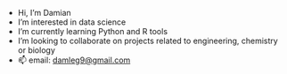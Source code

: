 - Hi, I’m Damian
- I’m interested in data science
- I’m currently learning Python and R tools
- I’m looking to collaborate on projects related to engineering, chemistry or biology
- 📫 email:
         damleg9@gmail.com

<!---
dobby092/dobby092 is a ✨ special ✨ repository because its `README.md` (this file) appears on your GitHub profile.
You can click the Preview link to take a look at your changes.
--->
